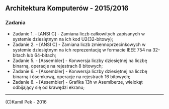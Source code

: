 ## Architektura Komputerów - 2015/2016
### Zadania

* Zadanie 1. - [ANSI C] - Zamiana liczb całkowitych zapisanych w systemie dziesiętnym na ich kod U2(32-bitowy);
* Zadanie 2. - [ANSI C] - Zamiana liczb zmiennoprzecinkowych w systemie dziesiętnym na ich reprezentację w formacie IEEE 754 na 32-bitach lub 64-bitach;
* Zadanie 5. - [Assembler] - Konwersja liczby dziesiętnej na liczbę binarną, operacje na rejestrach 8 bitowych;
* Zadanie 6. - [Assembler] - Konwersja liczby dziesiętnej na liczbę binarną i ósemkową, operacje na rejestrach 16 bitowych;
* Zadanie 8. - [Assembler] - Grafika 13h w Asemlberze, wielokąt odbijający się od krawędzi ekranu;

---
(C)Kamil Pek - 2016
